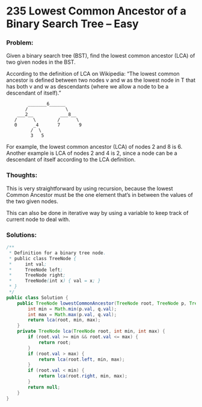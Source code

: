 # 235 Lowest Common Ancestor of a Binary Search Tree – Easy

### Problem:
Given a binary search tree (BST), find the lowest common ancestor (LCA) of two given nodes in the BST.

According to the definition of LCA on Wikipedia: “The lowest common ancestor is defined between two nodes v and w as the lowest node in T that has both v and w as descendants (where we allow a node to be a descendant of itself).”
```
        _______6______
       /              \
    ___2__          ___8__
   /      \        /      \
   0      _4       7       9
         /  \
         3   5
```
For example, the lowest common ancestor (LCA) of nodes 2 and 8 is 6. Another example is LCA of nodes 2 and 4 is 2, since a node can be a descendant of itself according to the LCA definition.


### Thoughts:

This is very straightforward by using recursion, because the lowest Common Ancestor must be the one element that’s in between the values of the two given nodes.

This can also be done in iterative way by using a variable to keep track of current node to deal with.

### Solutions:

```java
/**
 * Definition for a binary tree node.
 * public class TreeNode {
 *     int val;
 *     TreeNode left;
 *     TreeNode right;
 *     TreeNode(int x) { val = x; }
 * }
 */
public class Solution {
    public TreeNode lowestCommonAncestor(TreeNode root, TreeNode p, TreeNode q) {
        int min = Math.min(p.val, q.val);
        int max = Math.max(p.val, q.val);
        return lca(root, min, max);
    }
    private TreeNode lca(TreeNode root, int min, int max) {
        if (root.val >= min && root.val <= max) {
            return root;
        }
        if (root.val > max) {
            return lca(root.left, min, max);
        }
        if (root.val < min) {
            return lca(root.right, min, max);
        }
        return null;
    }
}
```
